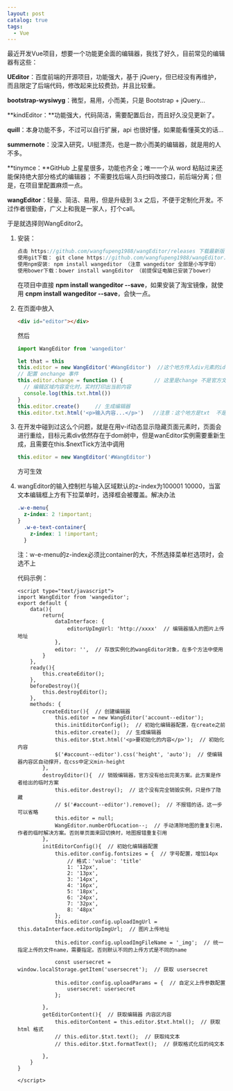```yaml
---
layout: post
catalog: true
tags:
  - Vue
---
```

最近开发Vue项目，想要一个功能更全面的编辑器，我找了好久，目前常见的编辑器有这些：

**UEditor**：百度前端的开源项目，功能强大，基于 jQuery，但已经没有再维护，而且限定了后端代码，修改起来比较费劲，并且比较重。

**bootstrap-wysiwyg**：微型，易用，小而美，只是 Bootstrap + jQuery...

**kindEditor：**功能强大，代码简洁，需要配置后台，而且好久没见更新了。

**quill**：本身功能不多，不过可以自行扩展，api 也很好懂，如果能看懂英文的话...

**summernote**：没深入研究，UI挺漂亮，也是一款小而美的编辑器，就是用的人不多。

 **tinymce：**GitHub 上星星很多，功能也齐全；唯一一个从 word 粘贴过来还能保持绝大部分格式的编辑器； 不需要找后端人员扫码改接口，前后端分离；但是，在项目里配置麻烦一点。

**wangEditor**：轻量、简洁、易用，但是升级到 3.x 之后，不便于定制化开发。不过作者很勤奋，广义上和我是一家人，打个call。

于是就选择则WangEditor2。

1. 安装：

   ```js
   点击 https://github.com/wangfupeng1988/wangEditor/releases 下载最新版
   使用git下载： git clone https://github.com/wangfupeng1988/wangEditor.git
   使用npm安装: npm install wangeditor （注意 wangeditor 全部是小写字母）
   使用bower下载：bower install wangEditor （前提保证电脑已安装了bower）
   ```

   在项目中直接 **npm install wangeditor --save**，如果安装了淘宝镜像，就使用 **cnpm install wangeditor --save**，会快一点。

2. 在页面中放入

   ```html
   <div id="editor"></div>
   ```

   然后

   ```js
   import WangEditor from 'wangeditor'
   ```

   ```js
   let that = this
   this.editor = new WangEditor('#WangEditor')  //这个地方传入div元素的id 需要加#号
   // 配置 onchange 事件
   this.editor.change = function () {          // 这里是change 不是官方文档中的 onchange
     // 编辑区域内容变化时，实时打印出当前内容
     console.log(this.txt.html())
   }
   this.editor.create()     // 生成编辑器
   this.editor.txt.html('<p>输入内容...</p>')   //注意：这个地方是txt  不是官方文档中的$txt
   ```

3. 在开发中碰到过这么个问题，就是在用v-if动态显示隐藏页面元素时，页面会进行重绘，目标元素div依然存在于dom树中，但是wanEditor实例需要重新生成，且需要在this.$nextTick方法中调用

   ```js
   this.editor = new WangEditor('#WangEditor')
   ```

   方可生效

4. wangEditor的输入控制栏与输入区域默认的z-index为100001 10000，当富文本编辑框上方有下拉菜单时，选择框会被覆盖。解决办法

   ```css
   .w-e-menu{
     z-index: 2 !important;
   }
     .w-e-text-container{
       z-index: 1 !important;
     }
   ```

   注：w-e-menu的z-index必须比container的大，不然选择菜单栏选项时，会选不上

   代码示例：

   ```vue
   <script type="text/javascript">
   import WangEditor from 'wangeditor';
   export default {
       data(){
           return{
               dataInterface: {
                   editorUpImgUrl: 'http://xxxx'  // 编辑器插入的图片上传地址
               },
               editor: '',  // 存放实例化的wangEditor对象，在多个方法中使用
           }
       },
       ready(){
           this.createEditor();
       },
       beforeDestroy(){
           this.destroyEditor();
       },
       methods: {
           createEditor(){  // 创建编辑器
               this.editor = new WangEditor('account--editor');
               this.initEditorConfig();  // 初始化编辑器配置，在create之前
               this.editor.create();  // 生成编辑器
               this.editor.$txt.html('<p>要初始化的内容</p>');  // 初始化内容
               $('#account--editor').css('height', 'auto');  // 使编辑器内容区自动撑开，在css中定义min-height
           },
           destroyEditor(){  // 销毁编辑器，官方没有给出完美方案。此方案是作者给出的临时方案
               this.editor.destroy();  // 这个没有完全销毁实例，只是作了隐藏
               // $('#account--editor').remove();  // 不报错的话，这一步可以省略
               this.editor = null;
               WangEditor.numberOfLocation--;  // 手动清除地图的重复引用，作者的临时解决方案。否则单页面来回切换时，地图报错重复引用
           },
           initEditorConfig(){  // 初始化编辑器配置
               this.editor.config.fontsizes = {  // 字号配置，增加14px
                   // 格式：'value': 'title'
                   1: '12px',
                   2: '13px',
                   3: '14px',
                   4: '16px',
                   5: '18px',
                   6: '24px',
                   7: '32px',
                   8: '48px'
               };
               this.editor.config.uploadImgUrl = this.dataInterface.editorUpImgUrl;  // 图片上传地址
   
               this.editor.config.uploadImgFileName = '_img';  // 统一指定上传的文件name，需要指定。否则默认不同的上传方式是不同的name
   
               const usersecret = window.localStorage.getItem('usersecret');  // 获取 usersecret
   
               this.editor.config.uploadParams = {  // 自定义上传参数配置
                   usersecret: usersecret
               };
   
           },
           getEditorContent(){  // 获取编辑器 内容区内容
               this.editorContent = this.editor.$txt.html();  // 获取 html 格式
               // this.editor.$txt.text();  // 获取纯文本
               // this.editor.$txt.formatText();  // 获取格式化后的纯文本
   
           },
       }
   }
   
   </script>
   ```
